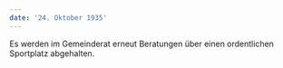 ```yaml
---
date: '24. Oktober 1935'
---
```


Es werden im Gemeinderat erneut Beratungen über einen ordentlichen Sportplatz abgehalten.
